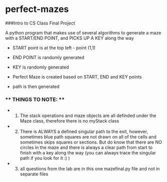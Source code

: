 # perfect-mazes 
###Intro to CS Class Final Project

A python program that makes use of several algorithms to generate a maze with a START/END POINT, and PICKS UP A KEY along the way

* START point is at the top left - point (1,1)
* END POINT is randomly generated
* KEY is randomly generated

* Perfect Maze is created based on START, END and KEY points
* path is then generated


### ** THINGS TO NOTE: ** 

* 1) The stack operations and maze objects are all definded under the Maze class, therefore there is no myStack class
* 2) There is ALWAYS a defined singular path to the exit, however, sometimes blue path squares are not drawn on all of the cells and sometimes skips squares or sections. But do know that there are NO circles in the maze and there is always a clear path from start to finish with a key along the way (you can always trace the singular path if you look for it :) )
* 3) all questions from the lab are in this one mazefinal.py file and not in separate files

